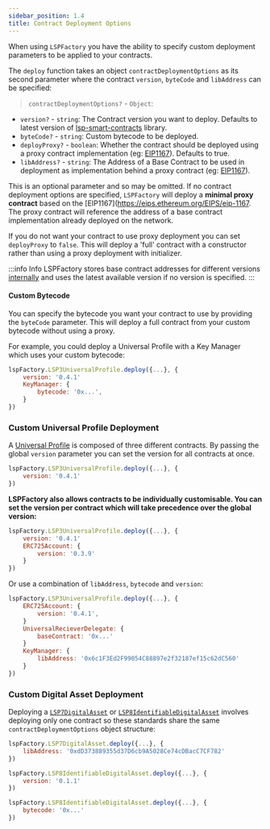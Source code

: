 ```yaml
---
sidebar_position: 1.4
title: Contract Deployment Options
---
```


When using `LSPFactory` you have the ability to specify custom deployment parameters to be applied to your contracts.

The `deploy` function takes an object `contractDeploymentOptions` as its second parameter where the contract `version`, `byteCode` and `libAddress` can be specified:

> `contractDeploymentOptions?` - `Object`:

- `version?` - `string`: The Contract version you want to deploy. Defaults to latest version of [lsp-smart-contracts](https://github.com/lukso-network/lsp-smart-contracts) library.
- `byteCode?` - `string`: Custom bytecode to be deployed.
- `deployProxy?` - `boolean`: Whether the contract should be deployed using a proxy contract implementation (eg: [EIP1167](https://eips.ethereum.org/EIPS/eip-1167)). Defaults to true.
- `libAddress?` - `string`: The Address of a Base Contract to be used in deployment as implementation behind a proxy contract (eg: [EIP1167](https://eips.ethereum.org/EIPS/eip-1167)).

This is an optional parameter and so may be omitted. If no contract deployment options are specified, `LSPFactory` will deploy a **minimal proxy contract** based on the [EIP1167](https://eips.ethereum.org/EIPS/eip-1167. The proxy contract will reference the address of a base contract implementation already deployed on the network.

If you do not want your contract to use proxy deployment you can set `deployProxy` to `false`. This will deploy a 'full' contract with a constructor rather than using a proxy deployment with initializer.

:::info Info
LSPFactory stores base contract addresses for different versions [internally](https://github.com/lukso-network/tools-lsp-factory/blob/main/src/versions.json) and uses the latest available version if no version is specified.
:::

#### Custom Bytecode

You can specify the bytecode you want your contract to use by providing the `byteCode` parameter. This will deploy a full contract from your custom bytecode without using a proxy.

For example, you could deploy a Universal Profile with a Key Manager which uses your custom bytecode:

```javascript title="Deploying a Universal Profile with a custom Key Manager base contract"
lspFactory.LSP3UniversalProfile.deploy({...}, {
    version: '0.4.1'
    KeyManager: {
        bytecode: '0x...',
    }
})
```

### Custom Universal Profile Deployment

A [Universal Profile](../classes/lsp3-universal-profile) is composed of three different contracts. By passing the global `version` parameter you can set the version for all contracts at once.

```javascript title="Deploying a Universal Profile with all contracts at version 0.4.1"
lspFactory.LSP3UniversalProfile.deploy({...}, {
    version: '0.4.1'
})
```

<!-- :::info Infos -->

**LSPFactory also allows contracts to be individually customisable. You can set the version per contract which will take precedence over the global version:**

<!-- ::: -->

```javascript title="Deploying a Universal Profile at version 0.4.1 with ERC725Account contract at version 0.3.9"
lspFactory.LSP3UniversalProfile.deploy({...}, {
    version: '0.4.1'
    ERC725Account: {
        version: '0.3.9'
    }
})
```

Or use a combination of `libAddress`, `bytecode` and `version`:

```javascript title="Deploying a Universal Profile with specific contract deployment options"
lspFactory.LSP3UniversalProfile.deploy({...}, {
    ERC725Account: {
        version: '0.4.1',
    }
    UniversalRecieverDelegate: {
        baseContract: '0x...'
    }
    KeyManager: {
        libAddress: '0x6c1F3Ed2F99054C88897e2f32187ef15c62dC560'
    }
})
```

### Custom Digital Asset Deployment

Deploying a [`LSP7DigitalAsset`](../classes/lsp7-digital-asset) or [`LSP8IdentifiableDigitalAsset`](../classes/lsp8-identifiable-digital-asset) involves deploying only one contract so these standards share the same `contractDeploymentOptions` object structure:

```javascript title="Deploying an LSP7 Digital Asset with a specified base contract address"
lspFactory.LSP7DigitalAsset.deploy({...}, {
    libAddress: '0xdD373889355d37D6cb9A5028Ce74cDBacC7CF782'
})
```

```javascript title="Deploying a specific version of LSP8 Identifiable Digital Asset"
lspFactory.LSP8IdentifiableDigitalAsset.deploy({...}, {
    version: '0.1.1'
})
```

```javascript title="Deploying specific bytecode for LSP8 Identifiable Digital Asset base contract"
lspFactory.LSP8IdentifiableDigitalAsset.deploy({...}, {
    bytecode: '0x...'
})
```
